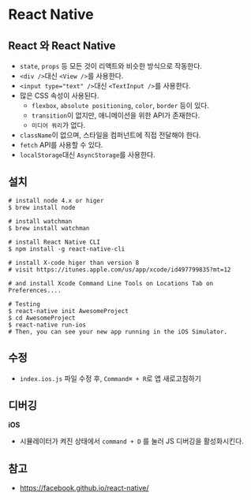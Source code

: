 # React Native
## React 와 React Native
- `state`, `props` 등 모든 것이 리액트와 비슷한 방식으로 작동한다.
- `<div />`대신 `<View />`를 사용한다.
- `<input type="text" />`대신 `<TextInput />`를 사용한다.
- 많은 CSS 속성이 사용된다.
  - `flexbox`, `absolute positioning`, `color`, `border` 등이 있다.
  - `transition`이 없지만, 애니메이션을 위한 API가 존재한다.
  - `미디어 쿼리`가 없다.
- `className`이 없으며, 스타일을 컴퍼넌트에 직접 전달해야 한다.
- `fetch` API를 사용할 수 있다.
- `localStorage`대신 `AsyncStorage`를 사용한다.

## 설치
```
# install node 4.x or higer
$ brew install node

# install watchman
$ brew install watchman
```
```
# install React Native CLI
$ npm install -g react-native-cli
```
```
# install X-code higer than version 8
# visit https://itunes.apple.com/us/app/xcode/id497799835?mt=12

# and install Xcode Command Line Tools on Locations Tab on Preferences....
```
```
# Testing
$ react-native init AwesomeProject
$ cd AwesomeProject
$ react-native run-ios
# Then, you can see your new app running in the iOS Simulator.
```

## 수정
- `index.ios.js` 파일 수정 후, `Command⌘ + R`로 앱 새로고침하기

## 디버깅
__iOS__
- 시뮬레이터가 켜진 상태에서 `command + D` 를 눌러 JS 디버깅을 활성화시킨다.

## 참고
- https://facebook.github.io/react-native/
